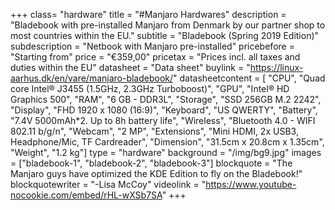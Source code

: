 +++
class= "hardware"
title = "#Manjaro Hardwares"
description = "Bladebook with pre-installed Manjaro from Denmark by our partner shop to most countries within the EU."
subtitle = "Bladebook (Spring 2019 Edition)"
subdescription = "Netbook with Manjaro pre-installed"
pricebefore = "Starting from"
price = "€359,00"
pricetax = "Prices incl. all taxes and duties within the EU"
datasheet = "Data sheet"
buylink = "https://linux-aarhus.dk/en/vare/manjaro-bladebook/"
datasheetcontent = [
	"CPU",
	"Quad core Intel® J3455 (1.5GHz, 2.3GHz Turboboost)",
	"GPU",
	"Intel® HD Graphics 500",
	"RAM",
	"6 GB - DDR3L",
	"Storage",
	"SSD 256GB M.2 2242",
	"Display",
	"FHD 1920 x 1080 (16:9)",
	"Keyboard",
	"US QWERTY",
	"Battery",
	"7.4V 5000mAh*2. Up to 8h battery life",
	"Wireless",
	"Bluetooth 4.0 - WIFI 802.11 b/g/n",
	"Webcam",
	"2 MP",
	"Extensions",
	"Mini HDMI, 2x USB3, Headphone/Mic, TF Cardreader",
	"Dimension",
	"31.5cm x 20.8cm x 1.35cm",
	"Weight",
	"1.2 kg"]
type = "hardware"
background = "/img/bg9.jpg"
images = ["bladebook-1", "bladebook-2", "bladebook-3"]
blockquote = "The Manjaro guys have optimized the KDE Edition to fly on the Bladebook!"
blockquotewriter = "-Lisa McCoy"
videolink = "https://www.youtube-nocookie.com/embed/rHL-wXSb7SA"
+++


